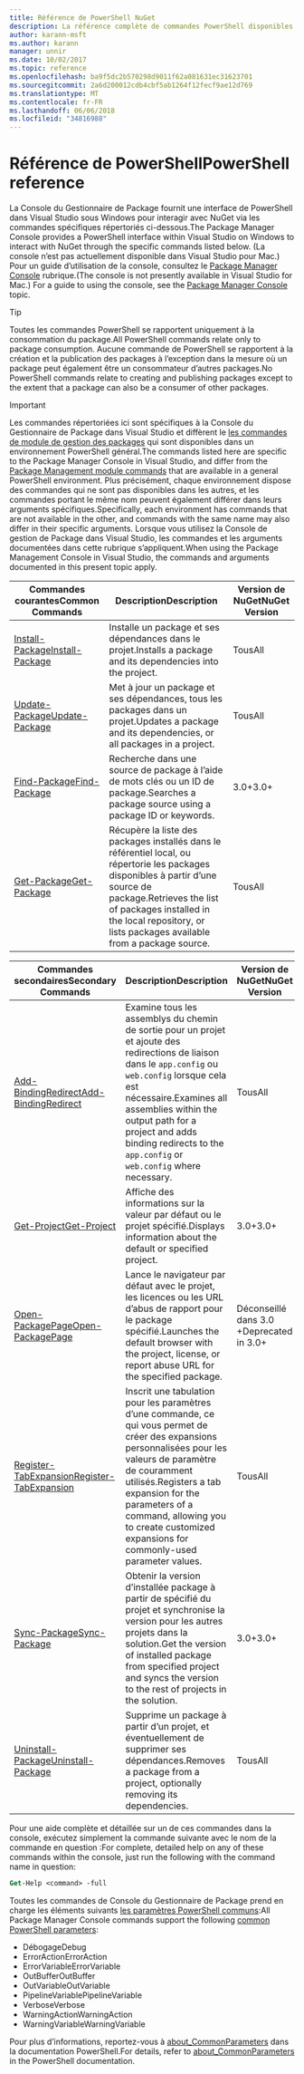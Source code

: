 ```yaml
---
title: Référence de PowerShell NuGet
description: La référence complète de commandes PowerShell disponibles dans la Console du Gestionnaire de Package NuGet dans Visual Studio.
author: karann-msft
ms.author: karann
manager: unnir
ms.date: 10/02/2017
ms.topic: reference
ms.openlocfilehash: ba9f5dc2b570298d9011f62a081631ec31623701
ms.sourcegitcommit: 2a6d200012cdb4cbf5ab1264f12fecf9ae12d769
ms.translationtype: MT
ms.contentlocale: fr-FR
ms.lasthandoff: 06/06/2018
ms.locfileid: "34816988"
---
```

# <a name="powershell-reference"></a><span data-ttu-id="88ca9-103">Référence de PowerShell</span><span class="sxs-lookup"><span data-stu-id="88ca9-103">PowerShell reference</span></span>

<span data-ttu-id="88ca9-104">La Console du Gestionnaire de Package fournit une interface de PowerShell dans Visual Studio sous Windows pour interagir avec NuGet via les commandes spécifiques répertoriés ci-dessous.</span><span class="sxs-lookup"><span data-stu-id="88ca9-104">The Package Manager Console provides a PowerShell interface within Visual Studio on Windows to interact with NuGet through the specific commands listed below.</span></span> <span data-ttu-id="88ca9-105">(La console n’est pas actuellement disponible dans Visual Studio pour Mac.) Pour un guide d’utilisation de la console, consultez le [Package Manager Console](../tools/package-manager-console.md) rubrique.</span><span class="sxs-lookup"><span data-stu-id="88ca9-105">(The console is not presently available in Visual Studio for Mac.) For a guide to using the console, see the [Package Manager Console](../tools/package-manager-console.md) topic.</span></span>

> [!Tip]
> <span data-ttu-id="88ca9-106">Toutes les commandes PowerShell se rapportent uniquement à la consommation du package.</span><span class="sxs-lookup"><span data-stu-id="88ca9-106">All PowerShell commands relate only to package consumption.</span></span> <span data-ttu-id="88ca9-107">Aucune commande de PowerShell se rapportent à la création et la publication des packages à l’exception dans la mesure où un package peut également être un consommateur d’autres packages.</span><span class="sxs-lookup"><span data-stu-id="88ca9-107">No PowerShell commands relate to creating and publishing packages except to the extent that a package can also be a consumer of other packages.</span></span>

> [!Important]
> <span data-ttu-id="88ca9-108">Les commandes répertoriées ici sont spécifiques à la Console du Gestionnaire de Package dans Visual Studio et diffèrent le [les commandes de module de gestion des packages](/powershell/module/packagemanagement/?view=powershell-6) qui sont disponibles dans un environnement PowerShell général.</span><span class="sxs-lookup"><span data-stu-id="88ca9-108">The commands listed here are specific to the Package Manager Console in Visual Studio, and differ from the [Package Management module commands](/powershell/module/packagemanagement/?view=powershell-6) that are available in a general PowerShell environment.</span></span> <span data-ttu-id="88ca9-109">Plus précisément, chaque environnement dispose des commandes qui ne sont pas disponibles dans les autres, et les commandes portant le même nom peuvent également différer dans leurs arguments spécifiques.</span><span class="sxs-lookup"><span data-stu-id="88ca9-109">Specifically, each environment has commands that are not available in the other, and commands with the same name may also differ in their specific arguments.</span></span> <span data-ttu-id="88ca9-110">Lorsque vous utilisez la Console de gestion de Package dans Visual Studio, les commandes et les arguments documentées dans cette rubrique s’appliquent.</span><span class="sxs-lookup"><span data-stu-id="88ca9-110">When using the Package Management Console in Visual Studio, the commands and arguments documented in this present topic apply.</span></span>

| <span data-ttu-id="88ca9-111">Commandes courantes</span><span class="sxs-lookup"><span data-stu-id="88ca9-111">Common Commands</span></span> | <span data-ttu-id="88ca9-112">Description</span><span class="sxs-lookup"><span data-stu-id="88ca9-112">Description</span></span> | <span data-ttu-id="88ca9-113">Version de NuGet</span><span class="sxs-lookup"><span data-stu-id="88ca9-113">NuGet Version</span></span> |
| --- | --- | --- |
| [<span data-ttu-id="88ca9-114">Install-Package</span><span class="sxs-lookup"><span data-stu-id="88ca9-114">Install-Package</span></span>](ps-ref-install-package.md) | <span data-ttu-id="88ca9-115">Installe un package et ses dépendances dans le projet.</span><span class="sxs-lookup"><span data-stu-id="88ca9-115">Installs a package and its dependencies into the project.</span></span> | <span data-ttu-id="88ca9-116">Tous</span><span class="sxs-lookup"><span data-stu-id="88ca9-116">All</span></span> |
| [<span data-ttu-id="88ca9-117">Update-Package</span><span class="sxs-lookup"><span data-stu-id="88ca9-117">Update-Package</span></span>](ps-ref-update-package.md) | <span data-ttu-id="88ca9-118">Met à jour un package et ses dépendances, tous les packages dans un projet.</span><span class="sxs-lookup"><span data-stu-id="88ca9-118">Updates a package and its dependencies, or all packages in a project.</span></span> | <span data-ttu-id="88ca9-119">Tous</span><span class="sxs-lookup"><span data-stu-id="88ca9-119">All</span></span> |
| [<span data-ttu-id="88ca9-120">Find-Package</span><span class="sxs-lookup"><span data-stu-id="88ca9-120">Find-Package</span></span>](ps-ref-find-package.md) | <span data-ttu-id="88ca9-121">Recherche dans une source de package à l’aide de mots clés ou un ID de package.</span><span class="sxs-lookup"><span data-stu-id="88ca9-121">Searches a package source using a package ID or keywords.</span></span> | <span data-ttu-id="88ca9-122">3.0+</span><span class="sxs-lookup"><span data-stu-id="88ca9-122">3.0+</span></span> |
| [<span data-ttu-id="88ca9-123">Get-Package</span><span class="sxs-lookup"><span data-stu-id="88ca9-123">Get-Package</span></span>](ps-ref-get-package.md) | <span data-ttu-id="88ca9-124">Récupère la liste des packages installés dans le référentiel local, ou répertorie les packages disponibles à partir d’une source de package.</span><span class="sxs-lookup"><span data-stu-id="88ca9-124">Retrieves the list of packages installed in the local repository, or lists packages available from a package source.</span></span> | <span data-ttu-id="88ca9-125">Tous</span><span class="sxs-lookup"><span data-stu-id="88ca9-125">All</span></span> |

| <span data-ttu-id="88ca9-126">Commandes secondaires</span><span class="sxs-lookup"><span data-stu-id="88ca9-126">Secondary Commands</span></span> | <span data-ttu-id="88ca9-127">Description</span><span class="sxs-lookup"><span data-stu-id="88ca9-127">Description</span></span> | <span data-ttu-id="88ca9-128">Version de NuGet</span><span class="sxs-lookup"><span data-stu-id="88ca9-128">NuGet Version</span></span> |
| --- | --- | --- |
| [<span data-ttu-id="88ca9-129">Add-BindingRedirect</span><span class="sxs-lookup"><span data-stu-id="88ca9-129">Add-BindingRedirect</span></span>](ps-ref-add-bindingredirect.md) | <span data-ttu-id="88ca9-130">Examine tous les assemblys du chemin de sortie pour un projet et ajoute des redirections de liaison dans le `app.config` ou `web.config` lorsque cela est nécessaire.</span><span class="sxs-lookup"><span data-stu-id="88ca9-130">Examines all assemblies within the output path for a project and adds binding redirects to the `app.config` or `web.config` where necessary.</span></span> | <span data-ttu-id="88ca9-131">Tous</span><span class="sxs-lookup"><span data-stu-id="88ca9-131">All</span></span> |
| [<span data-ttu-id="88ca9-132">Get-Project</span><span class="sxs-lookup"><span data-stu-id="88ca9-132">Get-Project</span></span>](ps-ref-get-project.md) | <span data-ttu-id="88ca9-133">Affiche des informations sur la valeur par défaut ou le projet spécifié.</span><span class="sxs-lookup"><span data-stu-id="88ca9-133">Displays information about the default or specified project.</span></span> | <span data-ttu-id="88ca9-134">3.0+</span><span class="sxs-lookup"><span data-stu-id="88ca9-134">3.0+</span></span> |
| [<span data-ttu-id="88ca9-135">Open-PackagePage</span><span class="sxs-lookup"><span data-stu-id="88ca9-135">Open-PackagePage</span></span>](ps-ref-open-packagepage.md) | <span data-ttu-id="88ca9-136">Lance le navigateur par défaut avec le projet, les licences ou les URL d’abus de rapport pour le package spécifié.</span><span class="sxs-lookup"><span data-stu-id="88ca9-136">Launches the default browser with the project, license, or report abuse URL for the specified package.</span></span> | <span data-ttu-id="88ca9-137">Déconseillé dans 3.0 +</span><span class="sxs-lookup"><span data-stu-id="88ca9-137">Deprecated in 3.0+</span></span> |
| [<span data-ttu-id="88ca9-138">Register-TabExpansion</span><span class="sxs-lookup"><span data-stu-id="88ca9-138">Register-TabExpansion</span></span>](ps-ref-register-tabexpansion.md) | <span data-ttu-id="88ca9-139">Inscrit une tabulation pour les paramètres d’une commande, ce qui vous permet de créer des expansions personnalisées pour les valeurs de paramètre de couramment utilisés.</span><span class="sxs-lookup"><span data-stu-id="88ca9-139">Registers a tab expansion for the parameters of a command, allowing you to create customized expansions for commonly-used parameter values.</span></span> | <span data-ttu-id="88ca9-140">Tous</span><span class="sxs-lookup"><span data-stu-id="88ca9-140">All</span></span> |
| [<span data-ttu-id="88ca9-141">Sync-Package</span><span class="sxs-lookup"><span data-stu-id="88ca9-141">Sync-Package</span></span>](ps-ref-sync-package.md) | <span data-ttu-id="88ca9-142">Obtenir la version d’installée package à partir de spécifié du projet et synchronise la version pour les autres projets dans la solution.</span><span class="sxs-lookup"><span data-stu-id="88ca9-142">Get the version of installed package from specified project and syncs the version to the rest of projects in the solution.</span></span> | <span data-ttu-id="88ca9-143">3.0+</span><span class="sxs-lookup"><span data-stu-id="88ca9-143">3.0+</span></span> |
| [<span data-ttu-id="88ca9-144">Uninstall-Package</span><span class="sxs-lookup"><span data-stu-id="88ca9-144">Uninstall-Package</span></span>](ps-ref-uninstall-package.md) | <span data-ttu-id="88ca9-145">Supprime un package à partir d’un projet, et éventuellement de supprimer ses dépendances.</span><span class="sxs-lookup"><span data-stu-id="88ca9-145">Removes a package from a project, optionally removing its dependencies.</span></span> | <span data-ttu-id="88ca9-146">Tous</span><span class="sxs-lookup"><span data-stu-id="88ca9-146">All</span></span> |

<span data-ttu-id="88ca9-147">Pour une aide complète et détaillée sur un de ces commandes dans la console, exécutez simplement la commande suivante avec le nom de la commande en question :</span><span class="sxs-lookup"><span data-stu-id="88ca9-147">For complete, detailed help on any of these commands within the console, just run the following with the command name in question:</span></span>

```ps
Get-Help <command> -full
```

<span data-ttu-id="88ca9-148">Toutes les commandes de Console du Gestionnaire de Package prend en charge les éléments suivants [les paramètres PowerShell communs](http://go.microsoft.com/fwlink/?LinkID=113216):</span><span class="sxs-lookup"><span data-stu-id="88ca9-148">All Package Manager Console commands support the following [common PowerShell parameters](http://go.microsoft.com/fwlink/?LinkID=113216):</span></span>

- <span data-ttu-id="88ca9-149">Débogage</span><span class="sxs-lookup"><span data-stu-id="88ca9-149">Debug</span></span>
- <span data-ttu-id="88ca9-150">ErrorAction</span><span class="sxs-lookup"><span data-stu-id="88ca9-150">ErrorAction</span></span>
- <span data-ttu-id="88ca9-151">ErrorVariable</span><span class="sxs-lookup"><span data-stu-id="88ca9-151">ErrorVariable</span></span>
- <span data-ttu-id="88ca9-152">OutBuffer</span><span class="sxs-lookup"><span data-stu-id="88ca9-152">OutBuffer</span></span>
- <span data-ttu-id="88ca9-153">OutVariable</span><span class="sxs-lookup"><span data-stu-id="88ca9-153">OutVariable</span></span>
- <span data-ttu-id="88ca9-154">PipelineVariable</span><span class="sxs-lookup"><span data-stu-id="88ca9-154">PipelineVariable</span></span>
- <span data-ttu-id="88ca9-155">Verbose</span><span class="sxs-lookup"><span data-stu-id="88ca9-155">Verbose</span></span>
- <span data-ttu-id="88ca9-156">WarningAction</span><span class="sxs-lookup"><span data-stu-id="88ca9-156">WarningAction</span></span>
- <span data-ttu-id="88ca9-157">WarningVariable</span><span class="sxs-lookup"><span data-stu-id="88ca9-157">WarningVariable</span></span>

<span data-ttu-id="88ca9-158">Pour plus d’informations, reportez-vous à [about_CommonParameters](http://go.microsoft.com/fwlink/?LinkID=113216) dans la documentation PowerShell.</span><span class="sxs-lookup"><span data-stu-id="88ca9-158">For details, refer to [about_CommonParameters](http://go.microsoft.com/fwlink/?LinkID=113216) in the PowerShell documentation.</span></span>
